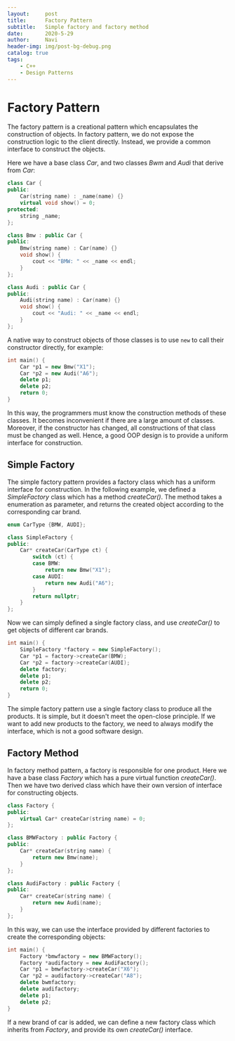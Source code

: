 ```yaml
---
layout:     post
title:      Factory Pattern
subtitle:   Simple factory and factory method
date:       2020-5-29
author:     Navi
header-img: img/post-bg-debug.png
catalog: true
tags:
    - C++
    - Design Patterns
---
```


# Factory Pattern

The factory pattern is a creational pattern which encapsulates the construction of objects. In factory pattern, we do not expose the construction logic to the client directly. Instead, we provide a common interface to construct the objects.

Here we have a base class *Car*, and two classes *Bwm* and *Audi* that derive from *Car*:

```cpp
class Car {
public:
    Car(string name) : _name(name) {}
    virtual void show() = 0;
protected:
    string _name;
};

class Bmw : public Car {
public:
    Bmw(string name) : Car(name) {}
    void show() {
        cout << "BMW: " << _name << endl;
    }
};

class Audi : public Car {
public:
    Audi(string name) : Car(name) {}
    void show() {
        cout << "Audi: " << _name << endl;
    }
};
```

A native way to construct objects of those classes is to use `new`  to call their constructor directly, for example:

```cpp
int main() {
    Car *p1 = new Bmw("X1");
    Car *p2 = new Audi("A6");
    delete p1;
    delete p2;
    return 0;
}
```

In this way, the programmers must know the construction methods of these classes. It becomes inconvenient if there are a large amount of classes. Moreover, if the constructor has changed, all constructions of that class must be changed as well. Hence, a good OOP design is to provide a uniform interface for construction.

## Simple Factory

The simple factory pattern provides a factory class which has a uniform interface for construction. In the following example, we defined a *SimpleFactory* class which has a method *createCar()*. The method takes a enumeration as parameter, and returns the created object according to the corresponding car brand.

```cpp
enum CarType {BMW, AUDI};

class SimpleFactory {
public:
    Car* createCar(CarType ct) {
        switch (ct) {
        case BMW:
            return new Bmw("X1");
        case AUDI:
            return new Audi("A6");
        }
        return nullptr;
    }
};
```

Now we can simply defined a single factory class, and use *createCar()* to get objects of different car brands.

```cpp
int main() {
    SimpleFactory *factory = new SimpleFactory();
    Car *p1 = factory->createCar(BMW);
    Car *p2 = factory->createCar(AUDI);
    delete factory;
    delete p1;
    delete p2;
    return 0;
}
```

The simple factory pattern use a single factory class to produce all the products. It is simple, but it doesn't meet the open-close principle. If we want to add new products to the factory, we need to always modify the interface, which is not a good software design. 

## Factory Method

In factory method pattern, a factory is responsible for one product. Here we have a base class *Factory* which has a pure virtual function *createCar()*. Then we have two derived class which have their own version of interface for constructing objects.

```cpp
class Factory {
public:
    virtual Car* createCar(string name) = 0;
};

class BMWFactory : public Factory {
public:
    Car* createCar(string name) {
        return new Bmw(name);
    }
};

class AudiFactory : public Factory {
public:
    Car* createCar(string name) {
        return new Audi(name);
    }
};
```

In this way, we can use the interface provided by different factories to create the corresponding objects:

```cpp
int main() {
    Factory *bmwfactory = new BMWFactory();
    Factory *audifactory = new AudiFactory();
    Car *p1 = bmwfactory->createCar("X6");
    Car *p2 = audifactory->createCar("A8");
    delete bwmfactory;
    delete audifactory;
    delete p1;
    delete p2;
}
```

If a new brand of car is added, we can define a new factory class which inherits from *Factory*, and provide its own *createCar()* interface.

